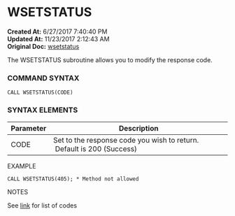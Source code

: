 # WSETSTATUS

**Created At:** 6/27/2017 7:40:40 PM  
**Updated At:** 11/23/2017 2:12:43 AM  
**Original Doc:** [wsetstatus](https://docs.zumasys.com/36566-mv-connect-api/wsetstatus)  


The WSETSTATUS subroutine allows you to modify the response code.

### **COMMAND SYNTAX**

```
CALL WSETSTATUS(CODE)
```

### **SYNTAX ELEMENTS**


| Parameter | Description |
| --- | --- |
| CODE | Set to the response code you wish to return.  Default is 200 (Success) |


EXAMPLE

```
CALL WSETSTATUS(405); * Method not allowed
```

NOTES

See [link](https://en.wikipedia.org/wiki/List_of_HTTP_status_codes) for list of codes

